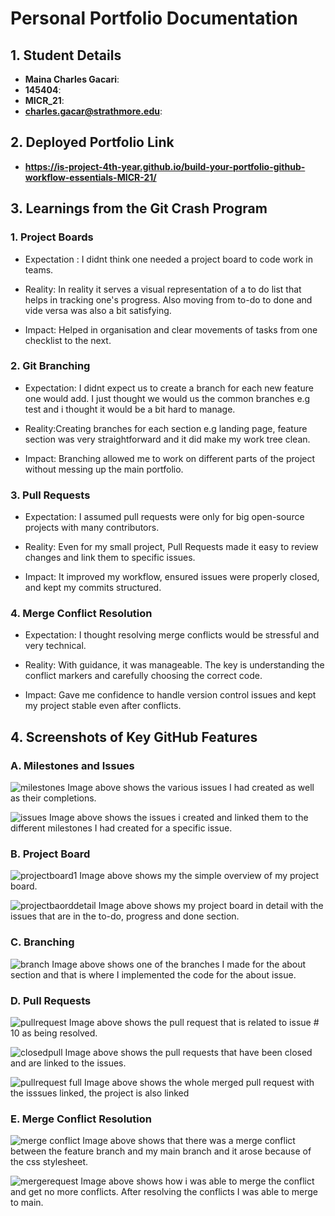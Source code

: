 # Personal Portfolio Documentation

## 1. Student Details

- **Maina Charles Gacari**:
- **145404**:
- **MICR_21**:
- **charles.gacar@strathmore.edu**:

## 2. Deployed Portfolio Link

- **https://is-project-4th-year.github.io/build-your-portfolio-github-workflow-essentials-MICR-21/**

## 3. Learnings from the Git Crash Program

### 1. Project Boards

- Expectation : I didnt think one needed a project board to code work in teams.

- Reality: In reality it serves a visual representation of a to do list that helps in tracking one's progress. Also moving from to-do to done and vide versa was also a bit satisfying.

- Impact: Helped in organisation and clear movements of tasks from one checklist to the next.

### 2. Git Branching

- Expectation: I didnt expect us to create a branch for each new feature one would add. I just thought we would us the common branches e.g test and i thought it would be a bit hard to manage.

- Reality:Creating branches for each section e.g landing page, feature section was very straightforward and it did make my work tree clean.

- Impact: Branching allowed me to work on different parts of the project without messing up the main portfolio.

### 3. Pull Requests

- Expectation: I assumed pull requests were only for big open-source projects with many contributors.

- Reality: Even for my small project, Pull Requests made it easy to review changes and link them to specific issues.

- Impact: It improved my workflow, ensured issues were properly closed, and kept my commits structured.

### 4. Merge Conflict Resolution

- Expectation: I thought resolving merge conflicts would be stressful and very technical.

- Reality: With guidance, it was manageable. The key is understanding the conflict markers and carefully choosing the correct code.

- Impact: Gave me confidence to handle version control issues and kept my project stable even after conflicts.

## 4. Screenshots of Key GitHub Features

### A. Milestones and Issues

![milestones](screenshots/milestones.png) Image above shows the various issues I had created as well as their completions.

![issues](screenshots/issues.png) Image above shows the issues i created and linked them to the different milestones I had created for a specific issue.

### B. Project Board

![ projectboard1](screenshots/project.png) Image above  shows my the simple overview of my project board.

![ projectbaorddetail](<screenshots/project detail.png>) Image above shows my project board in detail with the issues that are in the to-do, progress and done section.

### C. Branching

![ branch](screenshots/branching.png) Image above shows one of the branches I made for the about section and that is where I implemented the code for the about issue.

### D. Pull Requests

![pullrequest](screenshots/pullrequest.png) Image above  shows the pull request that is related to issue # 10 as being resolved.

![closedpull](<Screenshot 2025-06-26 203216.png>) Image above  shows the pull requests that have been closed and are linked to the issues.

![pullrequest full](image-3.png) Image above shows the whole merged pull request with the isssues linked, the project is also linked

### E. Merge Conflict Resolution

![merge conflict ](screenshots/conflict.png) Image above shows that there was  a merge conflict between the feature branch and my main branch and it arose because of the css stylesheet.

![mergerequest](<screenshots/merge request.png>) Image above  shows how i was able to merge the conflict and get no more conflicts. After resolving the conflicts I was able to merge to main.
